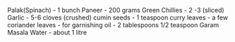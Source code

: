 Palak(Spinach) - 1 bunch
Paneer - 200 grams
Green Chillies - 2 -3 (sliced)
Garlic - 5-6 cloves (crushed)
cumin seeds - 1 teaspoon
curry leaves - a few
coriander leaves - for garnishing
oil - 2 tablespoons
1/2 teaspoon Garam Masala
Water - about 1 litre